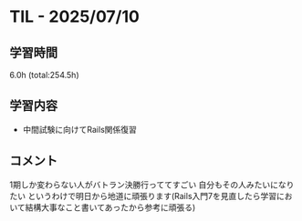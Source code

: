 # TIL - 2025/07/10

## 学習時間
6.0h (total:254.5h)

## 学習内容
- 中間試験に向けてRails関係復習

## コメント
1期しか変わらない人がバトラン決勝行っててすごい
自分もその人みたいになりたい 
というわけで明日から地道に頑張ります(Rails入門7を見直したら学習において結構大事なこと書いてあったから参考に頑張る)
